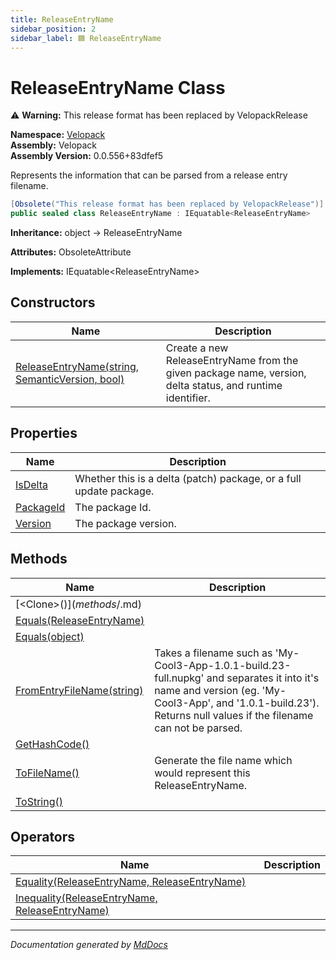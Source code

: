 ```yaml
---
title: ReleaseEntryName
sidebar_position: 2
sidebar_label: 🟦 ReleaseEntryName
---
```

<!--  
  <auto-generated>   
    The contents of this file were generated by a tool.  
    Changes to this file may be list if the file is regenerated  
  </auto-generated>   
-->

# ReleaseEntryName Class

⚠️ **Warning:** This release format has been replaced by VelopackRelease

**Namespace:** [Velopack](../index.md)  
**Assembly:** Velopack  
**Assembly Version:** 0.0.556+83dfef5

Represents the information that can be parsed from a release entry filename.

```csharp
[Obsolete("This release format has been replaced by VelopackRelease")]
public sealed class ReleaseEntryName : IEquatable<ReleaseEntryName>
```

**Inheritance:** object → ReleaseEntryName

**Attributes:** ObsoleteAttribute

**Implements:** IEquatable\<ReleaseEntryName\>

## Constructors

| Name                                                                     | Description                                                                                               |
| ------------------------------------------------------------------------ | --------------------------------------------------------------------------------------------------------- |
| [ReleaseEntryName(string, SemanticVersion, bool)](constructors/index.md) | Create a new ReleaseEntryName from the given package name, version, delta status, and runtime identifier. |

## Properties

| Name                                 | Description                                                          |
| ------------------------------------ | -------------------------------------------------------------------- |
| [IsDelta](properties/IsDelta.md)     |  Whether this is a delta (patch) package, or a full update package.  |
| [PackageId](properties/PackageId.md) |  The package Id.                                                     |
| [Version](properties/Version.md)     |  The package version.                                                |

## Methods

| Name                                                                 | Description                                                                                                                                                                                                                |
| -------------------------------------------------------------------- | -------------------------------------------------------------------------------------------------------------------------------------------------------------------------------------------------------------------------- |
| [\<Clone\>$()](methods/%253CClone%253E$.md)                          |                                                                                                                                                                                                                            |
| [Equals(ReleaseEntryName)](methods/Equals.md#equalsreleaseentryname) |                                                                                                                                                                                                                            |
| [Equals(object)](methods/Equals.md#equalsobject)                     |                                                                                                                                                                                                                            |
| [FromEntryFileName(string)](methods/FromEntryFileName.md)            | Takes a filename such as 'My\-Cool3\-App\-1.0.1\-build.23\-full.nupkg' and separates it into  it's name and version (eg. 'My\-Cool3\-App', and '1.0.1\-build.23'). Returns null values if  the filename can not be parsed. |
| [GetHashCode()](methods/GetHashCode.md)                              |                                                                                                                                                                                                                            |
| [ToFileName()](methods/ToFileName.md)                                | Generate the file name which would represent this ReleaseEntryName.                                                                                                                                                        |
| [ToString()](methods/ToString.md)                                    |                                                                                                                                                                                                                            |

## Operators

| Name                                                                      | Description |
| ------------------------------------------------------------------------- | ----------- |
| [Equality(ReleaseEntryName, ReleaseEntryName)](operators/Equality.md)     |             |
| [Inequality(ReleaseEntryName, ReleaseEntryName)](operators/Inequality.md) |             |

___

*Documentation generated by [MdDocs](https://github.com/ap0llo/mddocs)*
